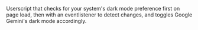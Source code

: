 Userscript that checks for your system's dark mode preference first on page load, then with an eventlistener to detect changes, and toggles Google Gemini's dark mode accordingly.
